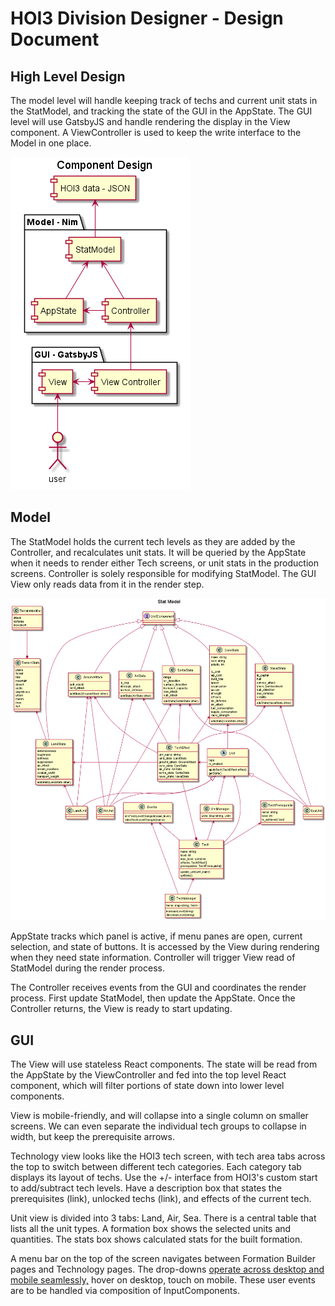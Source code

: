 # HOI3 Division Designer - Design Document

## High Level Design
The model level will handle keeping track of techs and current unit stats in the StatModel, and tracking the state of the GUI in the AppState. The GUI level will use GatsbyJS and handle rendering the display in the View component. A ViewController is used to keep the write interface to the Model in one place.

![Component Design Diagram](./img/component-design.png)

## Model
The StatModel holds the current tech levels as they are added by the Controller, and recalculates unit stats. It will be queried by the AppState when it needs to render either Tech screens, or unit stats in the production screens. Controller is solely responsible for modifying StatModel. The GUI View only reads data from it in the render step.

![Component Design Diagram](./img/stat-model.png)

AppState tracks which panel is active, if menu panes are open, current selection, and state of buttons. It is accessed by the View during rendering when they need state information. Controller will trigger View read of StatModel during the render process.

The Controller receives events from the GUI and coordinates the render process. First update StatModel, then update the AppState. Once the Controller returns, the View is ready to start updating.

## GUI
The View will use stateless React components. The state will be read from the AppState by the ViewController and fed into the top level React component, which will filter portions of state down into lower level components.

View is mobile-friendly, and will collapse into a single column on smaller screens. We can even separate the individual tech groups to collapse in width, but keep the prerequisite arrows.

Technology view looks like the HOI3 tech screen, with tech area tabs across the top to switch between different tech categories. Each category tab displays its layout of techs. Use the +/- interface from HOI3's custom start to add/subtract tech levels. Have a description box that states the prerequisites (link), unlocked techs (link), and effects of the current tech. 

Unit view is divided into 3 tabs: Land, Air, Sea. There is a central table that lists all the unit types. A formation box shows the selected units and quantities. The stats box shows calculated stats for the built formation.

A menu bar on the top of the screen navigates between Formation Builder pages and Technology pages. The drop-downs [operate across desktop and mobile seamlessly,](https://codereview.stackexchange.com/questions/38239/handling-hover-events-on-a-touch-screen) hover on desktop, touch on mobile. These user events are to be handled via composition of InputComponents.
